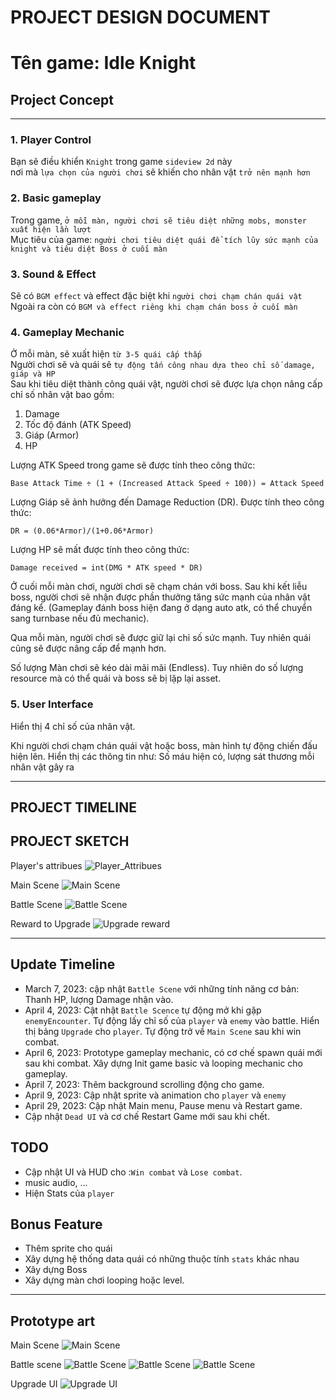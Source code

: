 # PROJECT DESIGN DOCUMENT

# Tên game: Idle Knight

## Project Concept

___

### 1. Player Control

Bạn sẽ điều khiển ``` Knight ``` trong game `sideview 2d` này \
nơi mà ` lựa chọn của người chơi ` sẽ khiến cho nhân vật ` trở nên mạnh hơn ` 


### 2. Basic gameplay
Trong game, ` ở mỗi màn, người chơi sẽ tiêu diệt những mobs, monster xuất hiện lần lượt ` \
Mục tiêu của game: ` người chơi tiêu diệt quái để tích lũy sức mạnh của knight và tiêu diệt Boss ở cuối màn `


### 3. Sound & Effect
Sẽ có ` BGM effect ` và effect đặc biệt khi ` người chơi chạm chán quái vật `
Ngoài ra còn có `BGM và effect riêng khi chạm chán boss ở cuối màn `  


### 4. Gameplay Mechanic
Ở mỗi màn, sẽ xuất hiện ` từ 3-5 quái cấp thấp ` \
Người chơi sẽ và quái sẽ ` tự động tấn công nhau dựa theo chỉ số damage, giáp và HP ` \
Sau khi tiêu diệt thành công quái vật, người chơi sẽ được lựa chọn nâng cấp chỉ số nhân vật bao gồm:
  1. Damage
  2. Tốc độ đánh (ATK Speed)
  3. Giáp (Armor)
  3. HP


Lượng ATK Speed trong game sẽ được tính theo công thức:
```
Base Attack Time ÷ (1 + (Increased Attack Speed ÷ 100)) = Attack Speed
```

Lượng Giáp sẽ ảnh hưởng đến Damage Reduction (DR). Được tính theo công thức:
```
DR = (0.06*Armor)/(1+0.06*Armor)
```

Lượng HP sẽ mất được tính theo công thức:
```
Damage received = int(DMG * ATK speed * DR)
```


Ở cuối mỗi màn chơi, người chơi sẽ chạm chán với boss. Sau khi kết liễu boss, người chơi sẽ nhận được phần thưởng tăng sức mạnh của nhân vật đáng kể.
(Gameplay đánh boss hiện đang ở dạng auto atk, có thể chuyển sang turnbase nếu đủ mechanic).

Qua mỗi màn, người chơi sẽ được giữ lại chỉ số sức mạnh. Tuy nhiên quái cũng sẽ được nâng cấp để mạnh hơn.

Số lượng Màn chơi sẽ kéo dài mãi mãi  (Endless). Tuy nhiên do số lượng resource mà có thể quái và boss sẽ bị lặp lại asset.


### 5. User Interface
Hiển thị 4 chỉ số của nhân vật.

Khi người chơi chạm chán quái vật hoặc boss, màn hình tự động chiến đấu hiện lên.
Hiển thị các thông tin như: Số máu hiện có, lượng sát thương mỗi nhân vật gây ra

___

## PROJECT TIMELINE

## PROJECT SKETCH
Player's attribues
![Player_Attribues](concept_art/character_attributes.png)

Main Scene
![Main Scene](concept_art/main_scene.png)

Battle Scene
![Battle Scene](concept_art/battle_scene.png)

Reward to Upgrade
![Upgrade reward](concept_art/upgrade_reward.png)

-----------------------
## Update Timeline
* March 7, 2023: cập nhật `Battle Scene` với những tính năng cơ bản: Thanh HP, lượng Damage nhận vào.
* April 4, 2023: Cật nhật `Battle Scence` tự động mở khi gặp `enemyEncounter`. Tự động lấy chỉ số của `player` và `enemy` vào battle. Hiển thị bảng `Upgrade` cho `player`. Tự động trở về `Main Scene` sau khi win combat.
* April 6, 2023: Prototype gameplay mechanic, có cơ chế spawn quái mới sau khi combat. Xây dựng Init game basic và looping mechanic cho gameplay.
* April 7, 2023: Thêm background scrolling động cho game.
* April 9, 2023: Cập nhật sprite và animation cho `player` và `enemy`
* April 29, 2023: Cập nhật Main menu, Pause menu và Restart game.
* Cập nhật `Dead UI` và cơ chế Restart Game mới sau khi chết.

## TODO
* Cập nhật UI và HUD cho :`Win combat` và `Lose combat`.
* music audio, ...
* Hiện Stats của `player`

## Bonus Feature
* Thêm sprite cho quái
* Xây dựng hệ thống data quái có những thuộc tính `stats` khác nhau
* Xây dựng Boss
* Xây dựng màn chơi looping hoặc level.

-------------------------
## Prototype art
Main Scene
![Main Scene](concept_art/prototype/main_scene.JPG)

Battle scene
![Battle Scene](concept_art/prototype/battle_scene_0.JPG)
![Battle Scene](concept_art/prototype/battle_scene_1.JPG)
![Battle Scene](concept_art/prototype/battle_scene_2.JPG)

Upgrade UI
![Upgrade UI](concept_art/prototype/upgrade_scene.JPG)
